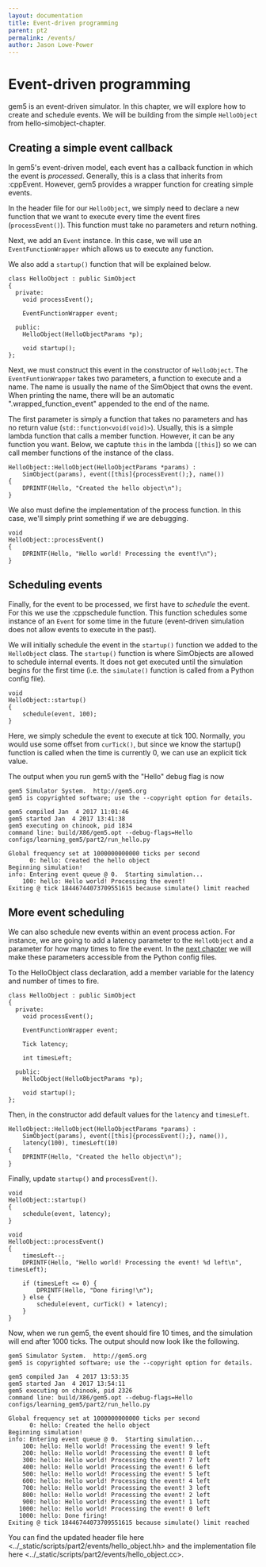 ```yaml
---
layout: documentation
title: Event-driven programming
parent: pt2
permalink: /events/
author: Jason Lowe-Power
---
```



Event-driven programming
========================

gem5 is an event-driven simulator. In this chapter, we will explore how
to create and schedule events. We will be building from the simple
`HelloObject` from hello-simobject-chapter.

Creating a simple event callback
--------------------------------

In gem5's event-driven model, each event has a callback function in
which the event is *processed*. Generally, this is a class that inherits
from :cppEvent. However, gem5 provides a wrapper function for creating
simple events.

In the header file for our `HelloObject`, we simply need to declare a
new function that we want to execute every time the event fires
(`processEvent()`). This function must take no parameters and return
nothing.

Next, we add an `Event` instance. In this case, we will use an
`EventFunctionWrapper` which allows us to execute any function.

We also add a `startup()` function that will be explained below.

``` {.sourceCode .c++}
class HelloObject : public SimObject
{
  private:
    void processEvent();

    EventFunctionWrapper event;

  public:
    HelloObject(HelloObjectParams *p);

    void startup();
};
```

Next, we must construct this event in the constructor of `HelloObject`.
The `EventFuntionWrapper` takes two parameters, a function to execute
and a name. The name is usually the name of the SimObject that owns the
event. When printing the name, there will be an automatic
".wrapped\_function\_event" appended to the end of the name.

The first parameter is simply a function that takes no parameters and
has no return value (`std::function<void(void)>`). Usually, this is a
simple lambda function that calls a member function. However, it can be
any function you want. Below, we captute `this` in the lambda (`[this]`)
so we can call member functions of the instance of the class.

``` {.sourceCode .c++}
HelloObject::HelloObject(HelloObjectParams *params) :
    SimObject(params), event([this]{processEvent();}, name())
{
    DPRINTF(Hello, "Created the hello object\n");
}
```

We also must define the implementation of the process function. In this
case, we'll simply print something if we are debugging.

``` {.sourceCode .c++}
void
HelloObject::processEvent()
{
    DPRINTF(Hello, "Hello world! Processing the event!\n");
}
```

Scheduling events
-----------------

Finally, for the event to be processed, we first have to *schedule* the
event. For this we use the :cppschedule function. This function
schedules some instance of an `Event` for some time in the future
(event-driven simulation does not allow events to execute in the past).

We will initially schedule the event in the `startup()` function we
added to the `HelloObject` class. The `startup()` function is where
SimObjects are allowed to schedule internal events. It does not get
executed until the simulation begins for the first time (i.e. the
`simulate()` function is called from a Python config file).

``` {.sourceCode .c++}
void
HelloObject::startup()
{
    schedule(event, 100);
}
```

Here, we simply schedule the event to execute at tick 100. Normally, you
would use some offset from `curTick()`, but since we know the startup()
function is called when the time is currently 0, we can use an explicit
tick value.

The output when you run gem5 with the "Hello" debug flag is now

    gem5 Simulator System.  http://gem5.org
    gem5 is copyrighted software; use the --copyright option for details.

    gem5 compiled Jan  4 2017 11:01:46
    gem5 started Jan  4 2017 13:41:38
    gem5 executing on chinook, pid 1834
    command line: build/X86/gem5.opt --debug-flags=Hello configs/learning_gem5/part2/run_hello.py

    Global frequency set at 1000000000000 ticks per second
          0: hello: Created the hello object
    Beginning simulation!
    info: Entering event queue @ 0.  Starting simulation...
        100: hello: Hello world! Processing the event!
    Exiting @ tick 18446744073709551615 because simulate() limit reached

More event scheduling
---------------------

We can also schedule new events within an event process action. For
instance, we are going to add a latency parameter to the `HelloObject`
and a parameter for how many times to fire the event. In the [next
chapter](parameters-chapter) we will make these parameters accessible
from the Python config files.

To the HelloObject class declaration, add a member variable for the
latency and number of times to fire.

``` {.sourceCode .c++}
class HelloObject : public SimObject
{
  private:
    void processEvent();

    EventFunctionWrapper event;

    Tick latency;

    int timesLeft;

  public:
    HelloObject(HelloObjectParams *p);

    void startup();
};
```

Then, in the constructor add default values for the `latency` and
`timesLeft`.

``` {.sourceCode .c++}
HelloObject::HelloObject(HelloObjectParams *params) :
    SimObject(params), event([this]{processEvent();}, name()),
    latency(100), timesLeft(10)
{
    DPRINTF(Hello, "Created the hello object\n");
}
```

Finally, update `startup()` and `processEvent()`.

``` {.sourceCode .c++}
void
HelloObject::startup()
{
    schedule(event, latency);
}

void
HelloObject::processEvent()
{
    timesLeft--;
    DPRINTF(Hello, "Hello world! Processing the event! %d left\n", timesLeft);

    if (timesLeft <= 0) {
        DPRINTF(Hello, "Done firing!\n");
    } else {
        schedule(event, curTick() + latency);
    }
}
```

Now, when we run gem5, the event should fire 10 times, and the
simulation will end after 1000 ticks. The output should now look like
the following.

    gem5 Simulator System.  http://gem5.org
    gem5 is copyrighted software; use the --copyright option for details.

    gem5 compiled Jan  4 2017 13:53:35
    gem5 started Jan  4 2017 13:54:11
    gem5 executing on chinook, pid 2326
    command line: build/X86/gem5.opt --debug-flags=Hello configs/learning_gem5/part2/run_hello.py

    Global frequency set at 1000000000000 ticks per second
          0: hello: Created the hello object
    Beginning simulation!
    info: Entering event queue @ 0.  Starting simulation...
        100: hello: Hello world! Processing the event! 9 left
        200: hello: Hello world! Processing the event! 8 left
        300: hello: Hello world! Processing the event! 7 left
        400: hello: Hello world! Processing the event! 6 left
        500: hello: Hello world! Processing the event! 5 left
        600: hello: Hello world! Processing the event! 4 left
        700: hello: Hello world! Processing the event! 3 left
        800: hello: Hello world! Processing the event! 2 left
        900: hello: Hello world! Processing the event! 1 left
       1000: hello: Hello world! Processing the event! 0 left
       1000: hello: Done firing!
    Exiting @ tick 18446744073709551615 because simulate() limit reached

You can find the updated header file
here \<../\_static/scripts/part2/events/hello\_object.hh\> and the
implementation file
here \<../\_static/scripts/part2/events/hello\_object.cc\>.
